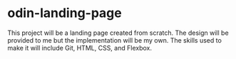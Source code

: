 # odin-landing-page
This project will be a landing page created from scratch.
The design will be provided to me but the implementation will be my own.
The skills used to make it will include Git, HTML, CSS, and Flexbox.